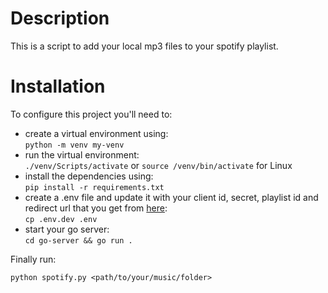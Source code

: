 # Description
This is a script to add your local mp3 files to your spotify playlist.
# Installation
To configure this project you'll need to:
- create a virtual environment using:<br>
  `python -m venv my-venv`
- run the virtual environment:<br>
  `./venv/Scripts/activate` or `source /venv/bin/activate` for Linux 
- install the dependencies using: <br>
  `pip install -r requirements.txt`
- create a .env file and update it with your client id, secret, playlist id and redirect url that you get from [here](https://developer.spotify.com/):<br> 
  `cp .env.dev .env`
- start your go server:<br>
  `cd go-server && go run .`

Finally run: <br>

`python spotify.py <path/to/your/music/folder>`
